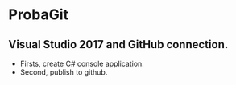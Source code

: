 # ProbaGit

## Visual Studio 2017 and GitHub connection.
- Firsts, create C# console application. 
- Second, publish to github.
